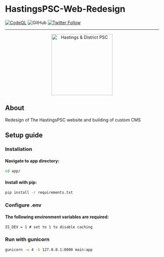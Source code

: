 # HastingsPSC-Web-Redesign

[![CodeQL](https://github.com/beawitcht/HastingsPSC-Web-Redesign/actions/workflows/codeql.yml/badge.svg)](https://github.com/beawitcht/HastingsPSC-Web-Redesign/actions/workflows/codeql.yml) ![GitHub](https://img.shields.io/github/license/beawitcht/HastingsPSC-Web-Redesign) [![Twitter Follow](https://img.shields.io/twitter/follow/beawitcht?style=social)](https://www.twitter.com/beawitcht)
***

<p align="center">
    <img src="https://www.hastingspalestinecampaign.org/images/hdpsc-logo.jpg" width="200" alt="Hastings & District PSC">
</p>

## About
Redesign of The HastingsPSC website and building of custom CMS


## Setup guide

### Installation

#### Navigate to app directory:
```bash
cd app/
```
#### Install with pip:

```bash
pip install -r requirements.txt
```
### Configure .env
#### The following environment variables are required:
```
IS_DEV = 1 # set to 1 to disable caching
```

### Run with gunicorn
```bash
gunicorn -w 4 -b 127.0.0.1:8000 main:app
```
